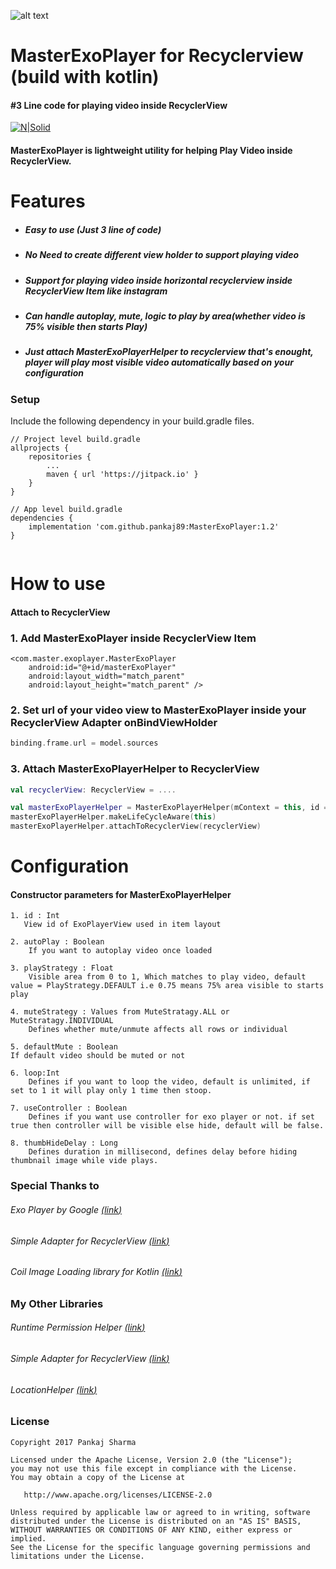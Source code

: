 ![alt text](https://github.com/pankaj89/MasterExoPlayer/blob/master/master_exo_player_banner.svg)

# MasterExoPlayer for Recyclerview (build with kotlin)
####  #3 Line code for playing video inside RecyclerView

[![N|Solid](https://img.shields.io/badge/Android%20Arsenal-Simpler%20Recycler%20View%20Adapter-brightgreen.svg)](https://android-arsenal.com/details/1/5354)

#### MasterExoPlayer is lightweight utility for helping Play Video inside RecyclerView.

# Features
- ##### Easy to use (Just 3 line of code)
- ##### No Need to create different view holder to support playing video
- ##### Support for playing video inside horizontal recyclerview inside RecyclerView Item like instagram
- ##### Can handle autoplay, mute, logic to play by area(whether video is 75% visible then starts Play)
- ##### Just attach MasterExoPlayerHelper to recyclerview that's enought, player will play most visible video automatically based on your configuration

### Setup
Include the following dependency in your build.gradle files.
```
// Project level build.gradle
allprojects {
    repositories {
        ...
        maven { url 'https://jitpack.io' }
    }
}

// App level build.gradle
dependencies {
    implementation 'com.github.pankaj89:MasterExoPlayer:1.2'
}
	
```
# How to use

#### Attach to RecyclerView

### 1. Add MasterExoPlayer inside RecyclerView Item
```
<com.master.exoplayer.MasterExoPlayer
    android:id="@+id/masterExoPlayer"
    android:layout_width="match_parent"
    android:layout_height="match_parent" />
```

### 2. Set url of your video view to MasterExoPlayer inside your RecyclerView Adapter onBindViewHolder
```kotlin
binding.frame.url = model.sources
```

### 3. Attach MasterExoPlayerHelper to RecyclerView
```kotlin
val recyclerView: RecyclerView = ....

val masterExoPlayerHelper = MasterExoPlayerHelper(mContext = this, id = R.id.masterExoPlayer)
masterExoPlayerHelper.makeLifeCycleAware(this)
masterExoPlayerHelper.attachToRecyclerView(recyclerView)

```

# Configuration
#### Constructor parameters for MasterExoPlayerHelper

```
1. id : Int 
   View id of ExoPlayerView used in item layout
```
```
2. autoPlay : Boolean 
    If you want to autoplay video once loaded
```
```
3. playStrategy : Float 
    Visible area from 0 to 1, Which matches to play video, default value = PlayStrategy.DEFAULT i.e 0.75 means 75% area visible to starts play
```
```
4. muteStrategy : Values from MuteStratagy.ALL or MuteStratagy.INDIVIDUAL 
    Defines whether mute/unmute affects all rows or individual
```
```
5. defaultMute : Boolean 
If default video should be muted or not
```
```
6. loop:Int 
    Defines if you want to loop the video, default is unlimited, if set to 1 it will play only 1 time then stoop.
```
```
7. useController : Boolean 
    Defines if you want use controller for exo player or not. if set true then controller will be visible else hide, default will be false.
```
```
8. thumbHideDelay : Long 
    Defines duration in millisecond, defines delay before hiding thumbnail image while vide plays.
```

### Special Thanks to
###### Exo Player by Google [(<u><i>link</i></u>)](https://github.com/google/ExoPlayer)
###### Simple Adapter for RecyclerView [(<u><i>link</i></u>)](https://github.com/pankaj89/SimpleAdapter)
###### Coil Image Loading library for Kotlin [(<u><i>link</i></u>)](https://github.com/coil-kt/coil)

### My Other Libraries
###### Runtime Permission Helper [(<u><i>link</i></u>)](https://github.com/google/ExoPlayer)
###### Simple Adapter for RecyclerView [(<u><i>link</i></u>)](https://github.com/pankaj89/PermissionHelper)
###### LocationHelper [(<u><i>link</i></u>)](https://github.com/pankaj89/LocationHelper)
### License
```
Copyright 2017 Pankaj Sharma

Licensed under the Apache License, Version 2.0 (the "License");
you may not use this file except in compliance with the License.
You may obtain a copy of the License at

   http://www.apache.org/licenses/LICENSE-2.0

Unless required by applicable law or agreed to in writing, software
distributed under the License is distributed on an "AS IS" BASIS,
WITHOUT WARRANTIES OR CONDITIONS OF ANY KIND, either express or implied.
See the License for the specific language governing permissions and
limitations under the License.
```
